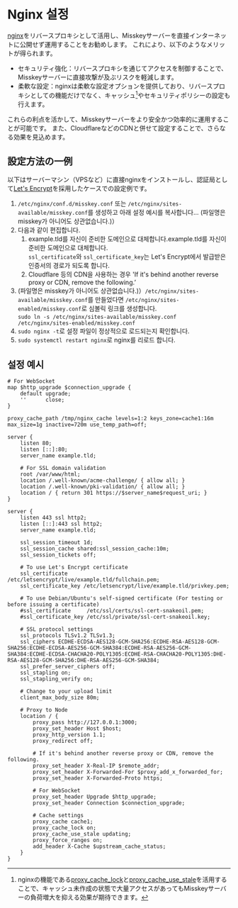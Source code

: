 # Nginx 설정

[nginx](https://nginx.org/)をリバースプロキシとして活用し、Misskeyサーバーを直接インターネットに公開せず運用することをお勧めします。
これにより、以下のようなメリットが得られます。

- セキュリティ強化：リバースプロキシを通じてアクセスを制御することで、Misskeyサーバーに直接攻撃が及ぶリスクを軽減します。
- 柔軟な設定：nginxは柔軟な設定オプションを提供しており、リバースプロキシとしての機能だけでなく、キャッシュ[^1]やセキュリティポリシーの設定も行えます。

これらの利点を活かして、Misskeyサーバーをより安全かつ効率的に運用することが可能です。
また、CloudflareなどのCDNと併せて設定することで、さらなる効果を見込めます。

[^1]: nginxの機能である[proxy_cache_lock](http://nginx.org/en/docs/http/ngx_http_proxy_module.html#proxy_cache_lock)と[proxy_cache_use_stale](http://nginx.org/en/docs/http/ngx_http_proxy_module.html#proxy_cache_use_stale)を活用することで、キャッシュ未作成の状態で大量アクセスがあってもMisskeyサーバーの負荷増大を抑える効果が期待できます。

## 設定方法の一例

以下はサーバーマシン（VPSなど）に直接nginxをインストールし、認証局として[Let's Encrypt](https://letsencrypt.org/)を採用したケースでの設定例です。

1. `/etc/nginx/conf.d/misskey.conf` 또는 `/etc/nginx/sites-available/misskey.conf`를 생성하고 아래 설정 예시를 복사합니다..\.
   (파일명은 misskey가 아니어도 상관없습니다.)）
2. 다음과 같이 편집합니다.
   1. example.tld를 자신이 준비한 도메인으로 대체합니다.example.tld를 자신이 준비한 도메인으로 대체합니다.\
      `ssl_certificate`와 `ssl_certificate_key`는 Let's Encrypt에서 발급받은 인증서의 경로가 되도록 합니다.
   2. Cloudflare 등의 CDN을 사용하는 경우 'If it's behind another reverse proxy or CDN, remove the following.’
3. (파일명은 misskey가 아니어도 상관없습니다.)）`/etc/nginx/sites-available/misskey.conf`를 만들었다면 `/etc/nginx/sites-enabled/misskey.conf`로 심볼릭 링크를 생성합니다.\
   `sudo ln -s /etc/nginx/sites-available/misskey.conf /etc/nginx/sites-enabled/misskey.conf`
4. `sudo nginx -t`로 설정 파일이 정상적으로 로드되는지 확인합니다.
5. `sudo systemctl restart nginx`로 nginx를 리로드 합니다.

## 설정 예시

```nginx
# For WebSocket
map $http_upgrade $connection_upgrade {
    default upgrade;
    ''      close;
}

proxy_cache_path /tmp/nginx_cache levels=1:2 keys_zone=cache1:16m max_size=1g inactive=720m use_temp_path=off;

server {
    listen 80;
    listen [::]:80;
    server_name example.tld;

    # For SSL domain validation
    root /var/www/html;
    location /.well-known/acme-challenge/ { allow all; }
    location /.well-known/pki-validation/ { allow all; }
    location / { return 301 https://$server_name$request_uri; }
}

server {
    listen 443 ssl http2;
    listen [::]:443 ssl http2;
    server_name example.tld;

    ssl_session_timeout 1d;
    ssl_session_cache shared:ssl_session_cache:10m;
    ssl_session_tickets off;

    # To use Let's Encrypt certificate
    ssl_certificate     /etc/letsencrypt/live/example.tld/fullchain.pem;
    ssl_certificate_key /etc/letsencrypt/live/example.tld/privkey.pem;

    # To use Debian/Ubuntu's self-signed certificate (For testing or before issuing a certificate)
    #ssl_certificate     /etc/ssl/certs/ssl-cert-snakeoil.pem;
    #ssl_certificate_key /etc/ssl/private/ssl-cert-snakeoil.key;

    # SSL protocol settings
    ssl_protocols TLSv1.2 TLSv1.3;
    ssl_ciphers ECDHE-ECDSA-AES128-GCM-SHA256:ECDHE-RSA-AES128-GCM-SHA256:ECDHE-ECDSA-AES256-GCM-SHA384:ECDHE-RSA-AES256-GCM-SHA384:ECDHE-ECDSA-CHACHA20-POLY1305:ECDHE-RSA-CHACHA20-POLY1305:DHE-RSA-AES128-GCM-SHA256:DHE-RSA-AES256-GCM-SHA384;
    ssl_prefer_server_ciphers off;
    ssl_stapling on;
    ssl_stapling_verify on;

    # Change to your upload limit
    client_max_body_size 80m;

    # Proxy to Node
    location / {
        proxy_pass http://127.0.0.1:3000;
        proxy_set_header Host $host;
        proxy_http_version 1.1;
        proxy_redirect off;

        # If it's behind another reverse proxy or CDN, remove the following.
        proxy_set_header X-Real-IP $remote_addr;
        proxy_set_header X-Forwarded-For $proxy_add_x_forwarded_for;
        proxy_set_header X-Forwarded-Proto https;

        # For WebSocket
        proxy_set_header Upgrade $http_upgrade;
        proxy_set_header Connection $connection_upgrade;

        # Cache settings
        proxy_cache cache1;
        proxy_cache_lock on;
        proxy_cache_use_stale updating;
        proxy_force_ranges on;
        add_header X-Cache $upstream_cache_status;
    }
}
```
